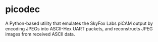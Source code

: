 # picodec
A Python-based utility that emulates the SkyFox Labs piCAM output by encoding JPEGs into ASCII-Hex UART packets, and reconstructs JPEG images from received ASCII data.
